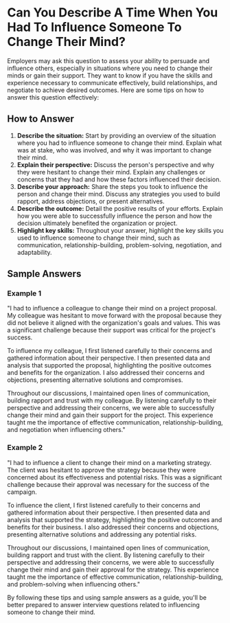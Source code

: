 Can You Describe A Time When You Had To Influence Someone To Change Their Mind?
====================================================================================================

Employers may ask this question to assess your ability to persuade and influence others, especially in situations where you need to change their minds or gain their support. They want to know if you have the skills and experience necessary to communicate effectively, build relationships, and negotiate to achieve desired outcomes. Here are some tips on how to answer this question effectively:

How to Answer
-------------

1. **Describe the situation:** Start by providing an overview of the situation where you had to influence someone to change their mind. Explain what was at stake, who was involved, and why it was important to change their mind.
2. **Explain their perspective:** Discuss the person's perspective and why they were hesitant to change their mind. Explain any challenges or concerns that they had and how these factors influenced their decision.
3. **Describe your approach:** Share the steps you took to influence the person and change their mind. Discuss any strategies you used to build rapport, address objections, or present alternatives.
4. **Describe the outcome:** Detail the positive results of your efforts. Explain how you were able to successfully influence the person and how the decision ultimately benefited the organization or project.
5. **Highlight key skills:** Throughout your answer, highlight the key skills you used to influence someone to change their mind, such as communication, relationship-building, problem-solving, negotiation, and adaptability.

Sample Answers
--------------

### Example 1

"I had to influence a colleague to change their mind on a project proposal. My colleague was hesitant to move forward with the proposal because they did not believe it aligned with the organization's goals and values. This was a significant challenge because their support was critical for the project's success.

To influence my colleague, I first listened carefully to their concerns and gathered information about their perspective. I then presented data and analysis that supported the proposal, highlighting the positive outcomes and benefits for the organization. I also addressed their concerns and objections, presenting alternative solutions and compromises.

Throughout our discussions, I maintained open lines of communication, building rapport and trust with my colleague. By listening carefully to their perspective and addressing their concerns, we were able to successfully change their mind and gain their support for the project. This experience taught me the importance of effective communication, relationship-building, and negotiation when influencing others."

### Example 2

"I had to influence a client to change their mind on a marketing strategy. The client was hesitant to approve the strategy because they were concerned about its effectiveness and potential risks. This was a significant challenge because their approval was necessary for the success of the campaign.

To influence the client, I first listened carefully to their concerns and gathered information about their perspective. I then presented data and analysis that supported the strategy, highlighting the positive outcomes and benefits for their business. I also addressed their concerns and objections, presenting alternative solutions and addressing any potential risks.

Throughout our discussions, I maintained open lines of communication, building rapport and trust with the client. By listening carefully to their perspective and addressing their concerns, we were able to successfully change their mind and gain their approval for the strategy. This experience taught me the importance of effective communication, relationship-building, and problem-solving when influencing others."

By following these tips and using sample answers as a guide, you'll be better prepared to answer interview questions related to influencing someone to change their mind.
